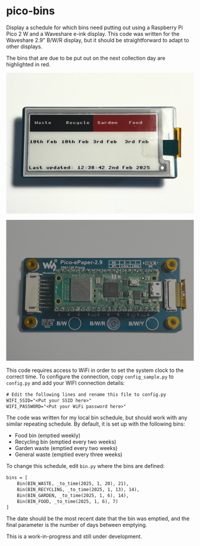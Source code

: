 # pico-bins
Display a schedule for which bins need putting out using a Raspberry Pi Pico 2 W and a Waveshare e-ink display. This code was written for the Waveshare 2.9" B/W/R display, but it should be straightforward to adapt to other displays.

The bins that are due to be put out on the next collection day are highlighted in red.

![Bins display](images/display-front.png)

![Bins display rear](images/display-rear.png)

This code requires access to WiFi in order to set the system clock to the correct time. To configure the connection, copy `config_sample.py` to `config.py` and add your WIFI connection details:

```
# Edit the following lines and rename this file to config.py
WIFI_SSID="<Put your SSID here>"
WIFI_PASSWORD="<Put your WiFi password here>"
```

The code was written for my local bin schedule, but should work with any similar repeating schedule. By default, it is set up with the following bins:

- Food bin (emptied weekly)
- Recycling bin (emptied every two weeks)
- Garden waste (emptied every two weeks)
- General waste (emptied every three weeks)

To change this schedule, edit `bin.py` where the bins are defined:

```
bins = [
    Bin(BIN_WASTE, _to_time(2025, 1, 20), 21),
    Bin(BIN_RECYCLING, _to_time(2025, 1, 13), 14),
    Bin(BIN_GARDEN, _to_time(2025, 1, 6), 14),
    Bin(BIN_FOOD, _to_time(2025, 1, 6), 7)
]
```
The date should be the most recent date that the bin was emptied, and the final parameter is the number of days between emptying.

This is a work-in-progress and still under development.

